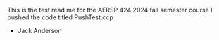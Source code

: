 This is the test read me for the AERSP 424 2024 fall semester course
I pushed the code titled PushTest.ccp
- Jack Anderson
